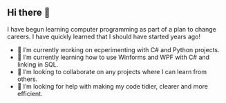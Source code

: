 ## Hi there 👋

I have begun learning computer programming as part of a plan to change careers.
I have quickly learned that I should have started years ago!

- 🔭 I’m currently working on ecperimenting with C# and Python projects.
- 🌱 I’m currently learning how to use Winforms and WPF with C# and linking in SQL.
- 👯 I’m looking to collaborate on any projects where I can learn from others.
- 🤔 I’m looking for help with making my code tidier, clearer and more efficient.

